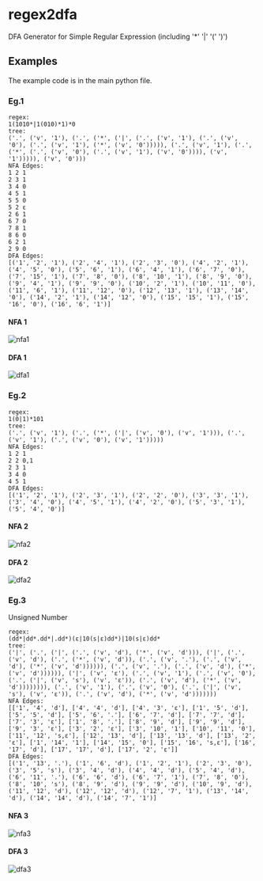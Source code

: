 # regex2dfa
DFA Generator for Simple Regular Expression (including '*' '|' '(' ')')

## Examples

The example code is in the main python file.

### Eg.1

```
regex:
1(1010*|1(010)*1)*0
tree:
('.', ('v', '1'), ('.', ('*', ('|', ('.', ('v', '1'), ('.', ('v', '0'), ('.', ('v', '1'), ('*', ('v', '0'))))), ('.', ('v', '1'), ('.', ('*', ('.', ('v', '0'), ('.', ('v', '1'), ('v', '0')))), ('v', '1'))))), ('v', '0')))
NFA Edges:
1 2 1
2 3 1
3 4 0
4 5 1
5 5 0
5 2 ε
2 6 1
6 7 0
7 8 1
8 6 0
6 2 1
2 9 0
DFA Edges:
[('1', '2', '1'), ('2', '4', '1'), ('2', '3', '0'), ('4', '2', '1'), ('4', '5', '0'), ('5', '6', '1'), ('6', '4', '1'), ('6', '7', '0'), ('7', '15', '1'), ('7', '8', '0'), ('8', '10', '1'), ('8', '9', '0'), ('9', '4', '1'), ('9', '9', '0'), ('10', '2', '1'), ('10', '11', '0'), ('11', '6', '1'), ('11', '12', '0'), ('12', '13', '1'), ('13', '14', '0'), ('14', '2', '1'), ('14', '12', '0'), ('15', '15', '1'), ('15', '16', '0'), ('16', '6', '1')]
```

#### NFA 1
![nfa1](https://raw.githubusercontent.com/xuhongxu96/regex2dfa/master/nfa1.png)
#### DFA 1
![dfa1](https://raw.githubusercontent.com/xuhongxu96/regex2dfa/master/dfa1.png)

### Eg.2

```
regex:
1(0|1)*101
tree:
('.', ('v', '1'), ('.', ('*', ('|', ('v', '0'), ('v', '1'))), ('.', ('v', '1'), ('.', ('v', '0'), ('v', '1')))))
NFA Edges:
1 2 1
2 2 0,1
2 3 1
3 4 0
4 5 1
DFA Edges:
[('1', '2', '1'), ('2', '3', '1'), ('2', '2', '0'), ('3', '3', '1'), ('3', '4', '0'), ('4', '5', '1'), ('4', '2', '0'), ('5', '3', '1'), ('5', '4', '0')]
```

#### NFA 2
![nfa2](https://raw.githubusercontent.com/xuhongxu96/regex2dfa/master/nfa2.png)
#### DFA 2
![dfa2](https://raw.githubusercontent.com/xuhongxu96/regex2dfa/master/dfa2.png)

### Eg.3

Unsigned Number

```
regex:
(dd*|dd*.dd*|.dd*)(ε|10(s|ε)dd*)|10(s|ε)dd*
tree:
('|', ('.', ('|', ('.', ('v', 'd'), ('*', ('v', 'd'))), ('|', ('.', ('v', 'd'), ('.', ('*', ('v', 'd')), ('.', ('v', '.'), ('.', ('v', 'd'), ('*', ('v', 'd')))))), ('.', ('v', '.'), ('.', ('v', 'd'), ('*', ('v', 'd')))))), ('|', ('v', 'ε'), ('.', ('v', '1'), ('.', ('v', '0'), ('.', ('|', ('v', 's'), ('v', 'ε')), ('.', ('v', 'd'), ('*', ('v', 'd')))))))), ('.', ('v', '1'), ('.', ('v', '0'), ('.', ('|', ('v', 's'), ('v', 'ε')), ('.', ('v', 'd'), ('*', ('v', 'd')))))))
NFA Edges:
[['1', '4', 'd'], ['4', '4', 'd'], ['4', '3', 'ε'], ['1', '5', 'd'], ['5', '5', 'd'], ['5', '6', '.'], ['6', '7', 'd'], ['7', '7', 'd'], ['7', '3', 'ε'], ['1', '8', '.'], ['8', '9', 'd'], ['9', '9', 'd'], ['9', '3', 'ε'], ['3', '2', 'ε'], ['3', '10', '1'], ['10', '11', '0'], ['11', '12', 's,ε'], ['12', '13', 'd'], ['13', '13', 'd'], ['13', '2', 'ε'], ['1', '14', '1'], ['14', '15', '0'], ['15', '16', 's,ε'], ['16', '17', 'd'], ['17', '17', 'd'], ['17', '2', 'ε']]
DFA Edges:
[('1', '13', '.'), ('1', '6', 'd'), ('1', '2', '1'), ('2', '3', '0'), ('3', '5', 's'), ('3', '4', 'd'), ('4', '4', 'd'), ('5', '4', 'd'), ('6', '11', '.'), ('6', '6', 'd'), ('6', '7', '1'), ('7', '8', '0'), ('8', '10', 's'), ('8', '9', 'd'), ('9', '9', 'd'), ('10', '9', 'd'), ('11', '12', 'd'), ('12', '12', 'd'), ('12', '7', '1'), ('13', '14', 'd'), ('14', '14', 'd'), ('14', '7', '1')]
```

#### NFA 3
![nfa3](https://raw.githubusercontent.com/xuhongxu96/regex2dfa/master/unsigned_nfa.png)
#### DFA 3
![dfa3](https://raw.githubusercontent.com/xuhongxu96/regex2dfa/master/unsigned_dfa.png)
